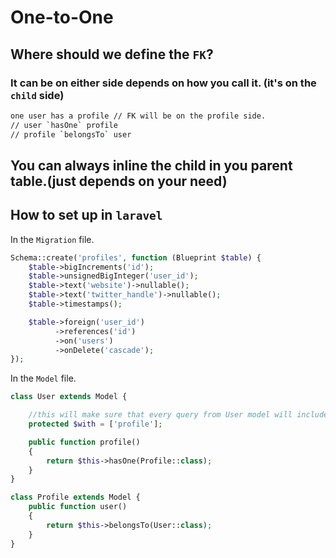 # One-to-One

## Where should we define the `FK`?

### It can be on either side depends on how you call it. (it's on the `child` side)

```bash
one user has a profile // FK will be on the profile side.
// user `hasOne` profile
// profile `belongsTo` user
```

## You can always inline the child in you parent table.(just depends on your need)

## How to set up in `laravel`

In the `Migration` file.

```php
Schema::create('profiles', function (Blueprint $table) {
    $table->bigIncrements('id');
    $table->unsignedBigInteger('user_id');
    $table->text('website')->nullable();
    $table->text('twitter_handle')->nullable();
    $table->timestamps();

    $table->foreign('user_id')
          ->references('id')
          ->on('users')
          ->onDelete('cascade');
});
```

In the `Model` file.

```php
class User extends Model {

    //this will make sure that every query from User model will include the `profile` relationship.
    protected $with = ['profile'];

    public function profile()
    {
        return $this->hasOne(Profile::class);
    }
}

class Profile extends Model {
    public function user()
    {
        return $this->belongsTo(User::class);
    }
}
```
